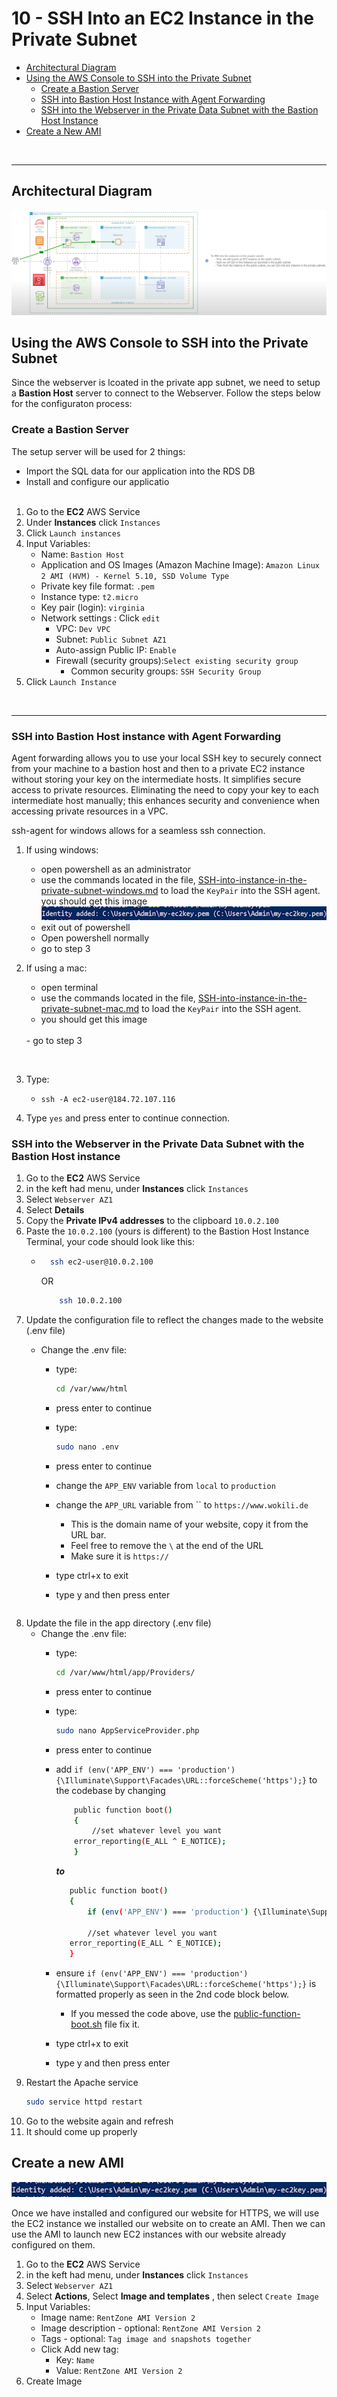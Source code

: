 # 10 - SSH Into an EC2 Instance in the Private Subnet


<!-- no toc -->
- [Architectural Diagram](#architectural-diagram)
- [Using the AWS Console to SSH into the Private Subnet](#using-the-aws-console-to-ssh-into-the-private-subnet)
  - [Create a Bastion Server](#create-a-bastion-server)
  - [SSH into Bastion Host Instance with Agent Forwarding](#ssh-into-bastion-host-instance-with-agent-forwarding)
  - [SSH into the Webserver in the Private Data Subnet with the Bastion Host Instance](#ssh-into-the-webserver-in-the-private-data-subnet-with-the-bastion-host-instance)
- [Create a New AMI](#create-a-new-ami)



<br>

---
## Architectural Diagram

![Alt text](image.png)



## Using the AWS Console to SSH into the Private Subnet
Since the webserver is lcoated in the private app subnet, we need to setup a **Bastion Host** server to connect to the Webserver. Follow the steps below for the configuraton process:

### Create a Bastion Server

The setup server will be used for 2 things: <br>
  - Import the SQL data for our application into the RDS DB
  - Install and configure our applicatio <br><br>
1. Go to the **EC2** AWS Service
2. Under **Instances** click `Instances`
3. Click `Launch instances`
4. Input Variables:
    - Name: `Bastion Host`
    - Application and OS Images (Amazon Machine Image): `Amazon Linux 2 AMI (HVM) - Kernel 5.10, SSD Volume Type`
    - Private key file format: `.pem`
    - Instance type: `t2.micro`
    - Key pair (login): `virginia`
    - Network settings : Click `edit`
        - VPC: `Dev VPC`
        - Subnet: `Public Subnet AZ1`
        - Auto-assign Public IP: `Enable`
        - Firewall (security groups):`Select existing security group`
            - Common security groups:  `SSH Security Group`
5. Click `Launch Instance`
<br> 


---

### SSH into Bastion Host instance with Agent Forwarding

Agent forwarding allows you to use your local SSH key to securely connect from your machine to a bastion host and then to a private EC2 instance without storing your key on the intermediate hosts. It simplifies secure access to private resources. Eliminating the need to copy your key to each intermediate host manually; this enhances security and convenience when accessing private resources in a VPC.

ssh-agent for windows allows for a seamless ssh connection. 
1. If using windows:
    - open powershell as an administrator
    - use the commands located in the file, [SSH-into-instance-in-the-private-subnet-windows.md](#SSH-into-instance-in-the-private-subnet-windows.md)  to load the `KeyPair` into the SSH agent.
    you should get this image <br>
    ![Alt text](image-1.png) <br>
    - exit out of powershell
    - Open powershell normally 
    - go to step 3

2. If using a mac:
    - open terminal
    - use the commands located in the file, [SSH-into-instance-in-the-private-subnet-mac.md](#SSH-into-instance-in-the-private-subnet-mac.md)  to load the `KeyPair` into the SSH agent.
   - you should get this image <br>
    <br>
   - go to step 3
<br>


3. Type:
    - `ssh -A ec2-user@184.72.107.116` 

4. Type `yes` and press enter to continue connection.








### SSH into the Webserver in the Private Data Subnet with the Bastion Host instance 
1. Go to the **EC2** AWS Service
2. in the keft had menu, under **Instances** click `Instances`
3. Select `Webserver AZ1`
4. Select **Details**
5. Copy the **Private IPv4 addresses** to the clipboard `10.0.2.100`
6. Paste the `10.0.2.100` (yours is different) to the Bastion Host Instance Terminal, your code should look like this:
    - ```bash
        ssh ec2-user@10.0.2.100 
      ```
        OR

        ```bash
            ssh 10.0.2.100 
        ```
7. Update the configuration file to reflect the changes made to the website (.env file)
    - Change the .env file:
        - type:
            ```bash      
            cd /var/www/html 
            ```
        - press enter to continue
        - type:
            ```bash      
            sudo nano .env
            ```
        - press enter to continue
        - change the `APP_ENV` variable from `local` to `production`
        - change the `APP_URL` variable from `` to `https://www.wokili.de` 
            - This is the domain name of your website, copy it from the URL bar.
            - Feel free to remove the `\` at the end of the URL
            - Make sure it is `https://`

        - type ctrl+x to exit
        - type y and then press enter

        ```
8. Update the file in the app directory (.env file)
    - Change the .env file:
        - type:
            ```bash      
            cd /var/www/html/app/Providers/
            ```
        - press enter to continue
        - type:
            ```bash      
            sudo nano AppServiceProvider.php
            ```
        - press enter to continue
        - add `if (env('APP_ENV') === 'production') {\Illuminate\Support\Facades\URL::forceScheme('https');}`  to the codebase by changing 
            ``` bash
                public function boot()
                {
                    //set whatever level you want
                error_reporting(E_ALL ^ E_NOTICE);
                }          
            ```
            *************************************to*************************************
             ```bash
                public function boot()
                { 
                    if (env('APP_ENV') === 'production') {\Illuminate\Support\Facades\URL::forceScheme('https');}

                    //set whatever level you want
                error_reporting(E_ALL ^ E_NOTICE);
                }
             ```   

        
        - ensure `if (env('APP_ENV') === 'production') {\Illuminate\Support\Facades\URL::forceScheme('https');}` is formatted properly as seen in the 2nd code block below. 
            - If you messed the code above, use the [public-function-boot.sh](public-function-boot) file fix it.
        - type ctrl+x to exit
        - type y and then press enter
9. Restart the Apache service
    ```bash
    sudo service httpd restart
    ```
10. Go to the website again and refresh 
11. It should come up properly


## Create a new AMI
![Alt text](image-1.png)

Once we have installed and configured our website for HTTPS, we will use the EC2 instance we installed our website on to create an AMI. Then we can use the AMI to launch new EC2 instances with our website already configured on them.

1. Go to the **EC2** AWS Service
2. in the keft had menu, under **Instances** click `Instances`
3. Select `Webserver AZ1`
4. Select **Actions**, Select **Image and templates** , then select `Create Image`
5. Input Variables:
    - Image name: `RentZone AMI Version 2`
    - Image description - optional: `RentZone AMI Version 2`
    - Tags - optional: `Tag image and snapshots together`
    - Click Add new tag:
      - Key: `Name`
      - Value: `RentZone AMI Version 2`
6. Create Image